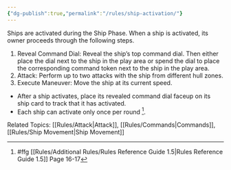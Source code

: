 ```yaml
---
{"dg-publish":true,"permalink":"/rules/ship-activation/"}
---
```


Ships are activated during the Ship Phase. When a ship is activated, its owner proceeds through the following steps.
1. Reveal Command Dial: Reveal the ship’s top command dial. Then either place the dial next to the ship in the play area or spend the dial to place the corresponding command token next to the ship in the play area.
2. Attack: Perform up to two attacks with the ship from different hull zones.
3. Execute Maneuver: Move the ship at its current speed.
- After a ship activates, place its revealed command dial faceup on its ship card to track that it has activated.
- Each ship can activate only once per round [^1].

Related Topics: [[Rules/Attack\|Attack]], [[Rules/Commands\|Commands]], [[Rules/Ship Movement\|Ship Movement]]

[^1]: #ffg [[Rules/Additional Rules/Rules Reference Guide 1.5\|Rules Reference Guide 1.5]] Page 16-17